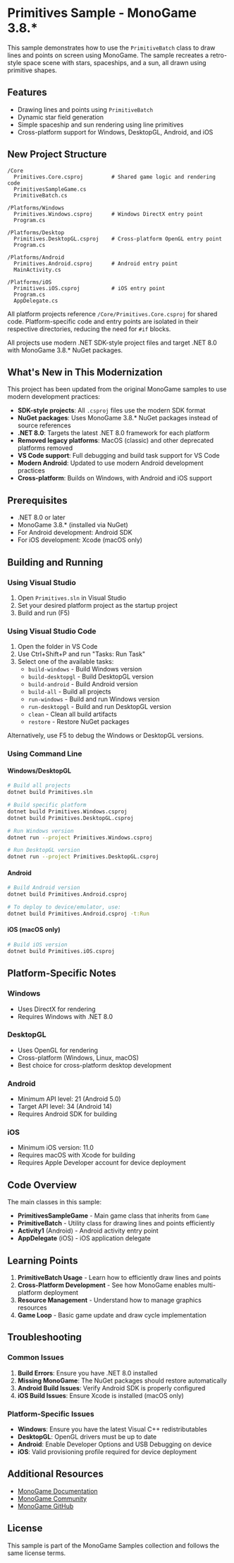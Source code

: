 # Primitives Sample - MonoGame 3.8.*

This sample demonstrates how to use the `PrimitiveBatch` class to draw lines and points on screen using MonoGame. The sample recreates a retro-style space scene with stars, spaceships, and a sun, all drawn using primitive shapes.

## Features

- Drawing lines and points using `PrimitiveBatch`
- Dynamic star field generation
- Simple spaceship and sun rendering using line primitives
- Cross-platform support for Windows, DesktopGL, Android, and iOS


## New Project Structure

```
/Core
  Primitives.Core.csproj         # Shared game logic and rendering code
  PrimitivesSampleGame.cs
  PrimitiveBatch.cs

/Platforms/Windows
  Primitives.Windows.csproj      # Windows DirectX entry point
  Program.cs

/Platforms/Desktop
  Primitives.DesktopGL.csproj    # Cross-platform OpenGL entry point
  Program.cs

/Platforms/Android
  Primitives.Android.csproj      # Android entry point
  MainActivity.cs

/Platforms/iOS
  Primitives.iOS.csproj          # iOS entry point
  Program.cs
  AppDelegate.cs
```

All platform projects reference `/Core/Primitives.Core.csproj` for shared code. Platform-specific code and entry points are isolated in their respective directories, reducing the need for `#if` blocks.

All projects use modern .NET SDK-style project files and target .NET 8.0 with MonoGame 3.8.* NuGet packages.

## What's New in This Modernization

This project has been updated from the original MonoGame samples to use modern development practices:

- **SDK-style projects**: All `.csproj` files use the modern SDK format
- **NuGet packages**: Uses MonoGame 3.8.* NuGet packages instead of source references
- **.NET 8.0**: Targets the latest .NET 8.0 framework for each platform
- **Removed legacy platforms**: MacOS (classic) and other deprecated platforms removed
- **VS Code support**: Full debugging and build task support for VS Code
- **Modern Android**: Updated to use modern Android development practices
- **Cross-platform**: Builds on Windows, with Android and iOS support

## Prerequisites

- .NET 8.0 or later
- MonoGame 3.8.* (installed via NuGet)
- For Android development: Android SDK
- For iOS development: Xcode (macOS only)

## Building and Running

### Using Visual Studio

1. Open `Primitives.sln` in Visual Studio
2. Set your desired platform project as the startup project
3. Build and run (F5)

### Using Visual Studio Code

1. Open the folder in VS Code
2. Use Ctrl+Shift+P and run "Tasks: Run Task"
3. Select one of the available tasks:
   - `build-windows` - Build Windows version
   - `build-desktopgl` - Build DesktopGL version
   - `build-android` - Build Android version
   - `build-all` - Build all projects
   - `run-windows` - Build and run Windows version
   - `run-desktopgl` - Build and run DesktopGL version
   - `clean` - Clean all build artifacts
   - `restore` - Restore NuGet packages

Alternatively, use F5 to debug the Windows or DesktopGL versions.

### Using Command Line

#### Windows/DesktopGL
```bash
# Build all projects
dotnet build Primitives.sln

# Build specific platform
dotnet build Primitives.Windows.csproj
dotnet build Primitives.DesktopGL.csproj

# Run Windows version
dotnet run --project Primitives.Windows.csproj

# Run DesktopGL version
dotnet run --project Primitives.DesktopGL.csproj
```

#### Android
```bash
# Build Android version
dotnet build Primitives.Android.csproj

# To deploy to device/emulator, use:
dotnet build Primitives.Android.csproj -t:Run
```

#### iOS (macOS only)
```bash
# Build iOS version
dotnet build Primitives.iOS.csproj
```

## Platform-Specific Notes

### Windows
- Uses DirectX for rendering
- Requires Windows with .NET 8.0

### DesktopGL
- Uses OpenGL for rendering
- Cross-platform (Windows, Linux, macOS)
- Best choice for cross-platform desktop development

### Android
- Minimum API level: 21 (Android 5.0)
- Target API level: 34 (Android 14)
- Requires Android SDK for building

### iOS
- Minimum iOS version: 11.0
- Requires macOS with Xcode for building
- Requires Apple Developer account for device deployment

## Code Overview

The main classes in this sample:

- **PrimitivesSampleGame** - Main game class that inherits from `Game`
- **PrimitiveBatch** - Utility class for drawing lines and points efficiently
- **Activity1** (Android) - Android activity entry point
- **AppDelegate** (iOS) - iOS application delegate

## Learning Points

1. **PrimitiveBatch Usage** - Learn how to efficiently draw lines and points
2. **Cross-Platform Development** - See how MonoGame enables multi-platform deployment
3. **Resource Management** - Understand how to manage graphics resources
4. **Game Loop** - Basic game update and draw cycle implementation

## Troubleshooting

### Common Issues

1. **Build Errors**: Ensure you have .NET 8.0 installed
2. **Missing MonoGame**: The NuGet packages should restore automatically
3. **Android Build Issues**: Verify Android SDK is properly configured
4. **iOS Build Issues**: Ensure Xcode is installed (macOS only)

### Platform-Specific Issues

- **Windows**: Ensure you have the latest Visual C++ redistributables
- **DesktopGL**: OpenGL drivers must be up to date
- **Android**: Enable Developer Options and USB Debugging on device
- **iOS**: Valid provisioning profile required for device deployment

## Additional Resources

- [MonoGame Documentation](https://docs.monogame.net/)
- [MonoGame Community](https://community.monogame.net/)
- [MonoGame GitHub](https://github.com/MonoGame/MonoGame)

## License

This sample is part of the MonoGame Samples collection and follows the same license terms.
